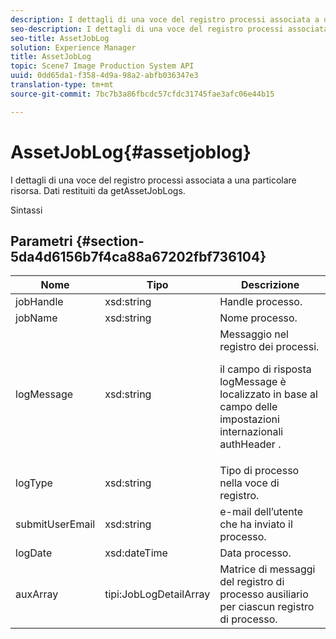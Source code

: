 ```yaml
---
description: I dettagli di una voce del registro processi associata a una particolare risorsa. Dati restituiti da getAssetJobLogs.
seo-description: I dettagli di una voce del registro processi associata a una particolare risorsa. Dati restituiti da getAssetJobLogs.
seo-title: AssetJobLog
solution: Experience Manager
title: AssetJobLog
topic: Scene7 Image Production System API
uuid: 0dd65da1-f358-4d9a-98a2-abfb036347e3
translation-type: tm+mt
source-git-commit: 7bc7b3a86fbcdc57cfdc31745fae3afc06e44b15

---
```



# AssetJobLog{#assetjoblog}

I dettagli di una voce del registro processi associata a una particolare risorsa. Dati restituiti da getAssetJobLogs.

Sintassi

## Parametri {#section-5da4d6156b7f4ca88a67202fbf736104}

<table id="table_7BC785BC95EA43D582D1B2289FF3130D"> 
 <thead> 
  <tr> 
   <th colname="col1" class="entry"> Nome </th> 
   <th colname="col2" class="entry"> Tipo </th> 
   <th colname="col3" class="entry"> Descrizione </th> 
  </tr> 
 </thead>
 <tbody> 
  <tr> 
   <td colname="col1"> <span class="codeph"> <span class="varname"> jobHandle</span></span> </td> 
   <td colname="col2"> <span class="codeph"> xsd:string</span> </td> 
   <td colname="col3"> Handle processo. </td> 
  </tr> 
  <tr> 
   <td colname="col1"> <span class="codeph"> <span class="varname"> jobName</span></span> </td> 
   <td colname="col2"> <span class="codeph"> xsd:string</span> </td> 
   <td colname="col3"> Nome processo. </td> 
  </tr> 
  <tr> 
   <td colname="col1"> <span class="codeph"> logMessage <span class="varname"></span></span> </td> 
   <td colname="col2"> <span class="codeph"> xsd:string</span> </td> 
   <td colname="col3">Messaggio nel registro dei processi. <p><span class="codeph"> il campo di risposta logMessage</span> è localizzato in base al campo delle impostazioni internazionali <span class="codeph"> authHeader</span> . </p></td> 
  </tr> 
  <tr> 
   <td colname="col1"> <span class="codeph"> <span class="varname"> logType</span></span> </td> 
   <td colname="col2"> <span class="codeph"> xsd:string</span> </td> 
   <td colname="col3"> Tipo di processo nella voce di registro. </td> 
  </tr> 
  <tr> 
   <td colname="col1"> <span class="codeph"> submitUserEmail <span class="varname"></span></span> </td> 
   <td colname="col2"> <span class="codeph"> xsd:string</span> </td> 
   <td colname="col3"> e-mail dell’utente che ha inviato il processo. </td> 
  </tr> 
  <tr> 
   <td colname="col1"> <span class="codeph"> <span class="varname"> logDate</span></span> </td> 
   <td colname="col2"> <span class="codeph"> xsd:dateTime</span> </td> 
   <td colname="col3"> Data processo. </td> 
  </tr> 
  <tr> 
   <td colname="col1"> <span class="codeph"> <span class="varname"> auxArray</span></span> </td> 
   <td colname="col2"> <span class="codeph"> tipi:JobLogDetailArray</span> </td> 
   <td colname="col3"> Matrice di messaggi del registro di processo ausiliario per ciascun registro di processo. </td> 
  </tr> 
 </tbody> 
</table>

